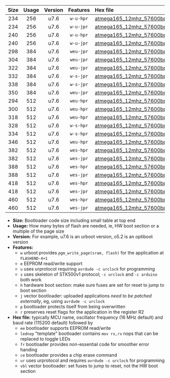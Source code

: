 |Size|Usage|Version|Features|Hex file|
|:-:|:-:|:-:|:-:|:--|
|234|256|u7.6|`w-u-hpr`|[atmega165_12mhz_57600bps_ur.hex](https://raw.githubusercontent.com/stefanrueger/urboot/main/bootloaders/atmega165/fcpu_12mhz/57600_bps/atmega165_12mhz_57600bps_ur.hex)|
|234|256|u7.6|`w-u-jpr`|[atmega165_12mhz_57600bps_ur_vbl.hex](https://raw.githubusercontent.com/stefanrueger/urboot/main/bootloaders/atmega165/fcpu_12mhz/57600_bps/atmega165_12mhz_57600bps_ur_vbl.hex)|
|240|256|u7.6|`w-u-hpr`|[atmega165_12mhz_57600bps_lednop_ur.hex](https://raw.githubusercontent.com/stefanrueger/urboot/main/bootloaders/atmega165/fcpu_12mhz/57600_bps/atmega165_12mhz_57600bps_lednop_ur.hex)|
|240|256|u7.6|`w-u-jpr`|[atmega165_12mhz_57600bps_lednop_ur_vbl.hex](https://raw.githubusercontent.com/stefanrueger/urboot/main/bootloaders/atmega165/fcpu_12mhz/57600_bps/atmega165_12mhz_57600bps_lednop_ur_vbl.hex)|
|298|384|u7.6|`weu-jpr`|[atmega165_12mhz_57600bps_ee_ur_vbl.hex](https://raw.githubusercontent.com/stefanrueger/urboot/main/bootloaders/atmega165/fcpu_12mhz/57600_bps/atmega165_12mhz_57600bps_ee_ur_vbl.hex)|
|304|384|u7.6|`weu-jpr`|[atmega165_12mhz_57600bps_ee_lednop_ur_vbl.hex](https://raw.githubusercontent.com/stefanrueger/urboot/main/bootloaders/atmega165/fcpu_12mhz/57600_bps/atmega165_12mhz_57600bps_ee_lednop_ur_vbl.hex)|
|322|384|u7.6|`weu-jpr`|[atmega165_12mhz_57600bps_ee_lednop_fr_ur_vbl.hex](https://raw.githubusercontent.com/stefanrueger/urboot/main/bootloaders/atmega165/fcpu_12mhz/57600_bps/atmega165_12mhz_57600bps_ee_lednop_fr_ur_vbl.hex)|
|332|384|u7.6|`w-s-jpr`|[atmega165_12mhz_57600bps_vbl.hex](https://raw.githubusercontent.com/stefanrueger/urboot/main/bootloaders/atmega165/fcpu_12mhz/57600_bps/atmega165_12mhz_57600bps_vbl.hex)|
|338|384|u7.6|`w-s-jpr`|[atmega165_12mhz_57600bps_lednop_vbl.hex](https://raw.githubusercontent.com/stefanrueger/urboot/main/bootloaders/atmega165/fcpu_12mhz/57600_bps/atmega165_12mhz_57600bps_lednop_vbl.hex)|
|350|384|u7.6|`weu-jpr`|[atmega165_12mhz_57600bps_ee_lednop_fr_ce_ur_vbl.hex](https://raw.githubusercontent.com/stefanrueger/urboot/main/bootloaders/atmega165/fcpu_12mhz/57600_bps/atmega165_12mhz_57600bps_ee_lednop_fr_ce_ur_vbl.hex)|
|294|512|u7.6|`weu-hpr`|[atmega165_12mhz_57600bps_ee_ur.hex](https://raw.githubusercontent.com/stefanrueger/urboot/main/bootloaders/atmega165/fcpu_12mhz/57600_bps/atmega165_12mhz_57600bps_ee_ur.hex)|
|300|512|u7.6|`weu-hpr`|[atmega165_12mhz_57600bps_ee_lednop_ur.hex](https://raw.githubusercontent.com/stefanrueger/urboot/main/bootloaders/atmega165/fcpu_12mhz/57600_bps/atmega165_12mhz_57600bps_ee_lednop_ur.hex)|
|318|512|u7.6|`weu-hpr`|[atmega165_12mhz_57600bps_ee_lednop_fr_ur.hex](https://raw.githubusercontent.com/stefanrueger/urboot/main/bootloaders/atmega165/fcpu_12mhz/57600_bps/atmega165_12mhz_57600bps_ee_lednop_fr_ur.hex)|
|328|512|u7.6|`w-s-hpr`|[atmega165_12mhz_57600bps.hex](https://raw.githubusercontent.com/stefanrueger/urboot/main/bootloaders/atmega165/fcpu_12mhz/57600_bps/atmega165_12mhz_57600bps.hex)|
|334|512|u7.6|`w-s-hpr`|[atmega165_12mhz_57600bps_lednop.hex](https://raw.githubusercontent.com/stefanrueger/urboot/main/bootloaders/atmega165/fcpu_12mhz/57600_bps/atmega165_12mhz_57600bps_lednop.hex)|
|346|512|u7.6|`weu-hpr`|[atmega165_12mhz_57600bps_ee_lednop_fr_ce_ur.hex](https://raw.githubusercontent.com/stefanrueger/urboot/main/bootloaders/atmega165/fcpu_12mhz/57600_bps/atmega165_12mhz_57600bps_ee_lednop_fr_ce_ur.hex)|
|382|512|u7.6|`wes-hpr`|[atmega165_12mhz_57600bps_ee.hex](https://raw.githubusercontent.com/stefanrueger/urboot/main/bootloaders/atmega165/fcpu_12mhz/57600_bps/atmega165_12mhz_57600bps_ee.hex)|
|382|512|u7.6|`wes-jpr`|[atmega165_12mhz_57600bps_ee_vbl.hex](https://raw.githubusercontent.com/stefanrueger/urboot/main/bootloaders/atmega165/fcpu_12mhz/57600_bps/atmega165_12mhz_57600bps_ee_vbl.hex)|
|388|512|u7.6|`wes-hpr`|[atmega165_12mhz_57600bps_ee_lednop.hex](https://raw.githubusercontent.com/stefanrueger/urboot/main/bootloaders/atmega165/fcpu_12mhz/57600_bps/atmega165_12mhz_57600bps_ee_lednop.hex)|
|388|512|u7.6|`wes-jpr`|[atmega165_12mhz_57600bps_ee_lednop_vbl.hex](https://raw.githubusercontent.com/stefanrueger/urboot/main/bootloaders/atmega165/fcpu_12mhz/57600_bps/atmega165_12mhz_57600bps_ee_lednop_vbl.hex)|
|418|512|u7.6|`wes-hpr`|[atmega165_12mhz_57600bps_ee_lednop_fr.hex](https://raw.githubusercontent.com/stefanrueger/urboot/main/bootloaders/atmega165/fcpu_12mhz/57600_bps/atmega165_12mhz_57600bps_ee_lednop_fr.hex)|
|418|512|u7.6|`wes-jpr`|[atmega165_12mhz_57600bps_ee_lednop_fr_vbl.hex](https://raw.githubusercontent.com/stefanrueger/urboot/main/bootloaders/atmega165/fcpu_12mhz/57600_bps/atmega165_12mhz_57600bps_ee_lednop_fr_vbl.hex)|
|460|512|u7.6|`wes-hpr`|[atmega165_12mhz_57600bps_ee_lednop_fr_ce.hex](https://raw.githubusercontent.com/stefanrueger/urboot/main/bootloaders/atmega165/fcpu_12mhz/57600_bps/atmega165_12mhz_57600bps_ee_lednop_fr_ce.hex)|
|460|512|u7.6|`wes-jpr`|[atmega165_12mhz_57600bps_ee_lednop_fr_ce_vbl.hex](https://raw.githubusercontent.com/stefanrueger/urboot/main/bootloaders/atmega165/fcpu_12mhz/57600_bps/atmega165_12mhz_57600bps_ee_lednop_fr_ce_vbl.hex)|

- **Size:** Bootloader code size including small table at top end
- **Usage:** How many bytes of flash are needed, ie, HW boot section or a multiple of the page size
- **Version:** For example, u7.6 is an urboot version, o5.2 is an optiboot version
- **Features:**
  + `w` urboot provides `pgm_write_page(sram, flash)` for the application at `FLASHEND-4+1`
  + `e` EEPROM read/write support
  + `u` uses urprotocol requiring `avrdude -c urclock` for programming
  + `s` uses skeleton of STK500v1 protocol; `-c urclock` and `-c arduino` both work
  + `h` hardware boot section: make sure fuses are set for reset to jump to boot section
  + `j` vector bootloader: uploaded applications *need to be patched externally*, eg, using `avrdude -c urclock`
  + `p` bootloader protects itself from being overwritten
  + `r` preserves reset flags for the application in the register R2
- **Hex file:** typically MCU name, oscillator frequency (16 MHz default) and baud rate (115200 default) followed by
  + `ee` bootloader supports EEPROM read/write
  + `lednop` "template" bootloader contains `mov rx,rx` nops that can be replaced to toggle LEDs
  + `fr` bootloader provides non-essential code for smoother error handing
  + `ce` bootloader provides a chip erase command
  + `ur` uses urprotocol and requires `avrdude -c urclock` for programming
  + `vbl` vector bootloader: set fuses to jump to reset, not the HW boot section
